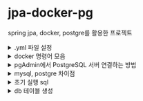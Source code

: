 # jpa-docker-pg
spring jpa, docker, postgre를 활용한 프로젝트

<details>
  <summary>.yml 파일 설정</summary>
  - postgres:15 → 항상 최신 15버전으로 자동 업데이트됨 (가끔 비추천)      
  - postgres:15.6 → 고정 버전.  <br>
  - 비밀번호 정보가 들어간 .env 파일은 .gitignore에 추가해서 별도로 관리하기.  <br>
</details>

<details>
  <summary>docker 명령어 모음</summary>
  <사용하는 명령어><br>
  docker-compose up -d .yml 파일 기반 설치
  <br> docker start postgres15_6 pgadmin 컨테이너(postgres15_6,  pgadmin) 실행
  <br> docker stop postgres15_6 pgadmin 컨테이너 중단
  <br> docker-compose down 컨테이너 중지 (.yml 파일이 있는 경로에서 실행)
  <br> docker-compose down -v 볼륨 포함 삭제
  <br> docker-compose down --rmi all -v 이미지까지 삭제
  <br><br>
  
  <기본명령어><br>
  docker-compose up -d	컨테이너 최초 실행 또는 재실행 (필요시 재생성 포함)
  <br> docker ps 실행중인 컨테이너 확인
  <br> docker start <컨테이너명>	이미 생성된 컨테이너를 다시 시작할 때 사용
  <br> docker ps -a	정지된 컨테이너 목록 포함 전체 컨테이너 확인
  <br> docker logs <컨테이너명>	컨테이너 로그 확인해서 정상 작동 여부 체크
</details>

<details>
  <summary>pgAdmin에서 PostgreSQL 서버 연결하는 방법</summary>

### ✅ 1. pgAdmin에서 서버 추가

1. 첫 화면에서 새 서버 추가
2. 팝업창 뜨면 아래처럼 채우기:

---

### 🧩 General 탭

| 항목 | 값 |
|------|----|
| Name | `local-postgres` (자유롭게) |

---

### 🔌 Connection 탭

| 항목 | 값 |
|------|----|
| Host name/address | `db` ← **중요! docker-compose 안에서 db 컨테이너 이름 사용** |
| Port | `5432` |
| Maintenance database | `${POSTGRES_DB}` 예: `mydb` |
| Username | `${POSTGRES_USER}` 예: `postgres` 또는 `myapp` |
| Password | `${POSTGRES_PASSWORD}` 예: `secret123` |
| Save Password | ✅ 체크 |

※ 위 값들은 `.env` 파일 또는 `docker-compose.yml`의 `environment:` 아래 설정한 값.


## 🎯 연결 후

1. 왼쪽 트리에서 방금 만든 `local-postgres` 클릭
2. `Databases > mydb > Schemas > public > Tables` 로 내려가면
3. 스키마, 테이블 등 구조 확인 가능

</details>

<details>
  <summary>mysql, postgre 차이점</summary>

## ❗차이점 설명

| 항목 | MySQL | PostgreSQL |
|------|-------|-------------|
| 사용자 접속 제어 | `'user'@'localhost'`, `'user'@'%'` | **PostgreSQL은 `pg_hba.conf`로 제어** |
| 문자셋 지정 | `CHARACTER SET utf8mb4` | PostgreSQL은 기본이 UTF-8 (지정 필요 거의 없음) |
| 권한 부여 방식 | `GRANT ... ON db.*` | `GRANT ... ON DATABASE db` |

> PostgreSQL은 호스트 구분 없이 `pg_hba.conf` 파일에서 접속 방식 설정하므로, SQL 자체에는 `'@localhost'` 같은 구문이 없음.

---

</details>

<details>
  <summary>초기 실행 sql</summary>
  SQL 실행 - GRANT ALL PRIVILEGES ON DATABASE app_db TO app_user;
</details>

<details>
  <summary>db 테이블 생성</summary>
<br>
    CREATE TABLE IF NOT EXISTS "users" (  -- user는 postgre에서 예약어라 users로 변경 <br>
      email VARCHAR(50) PRIMARY KEY NOT NULL,  <br>
      name VARCHAR(50),  <br>
      create_date TIMESTAMP  <br>
    );  
<br><br>
CREATE TABLE hotel_info (  <br>
  hotel_id VARCHAR(50) PRIMARY KEY,  <br>
  nm VARCHAR(50),  <br>
  year INTEGER,  <br>
  grade VARCHAR(2),  <br>
  created TIMESTAMP,  <br>
  modified TIMESTAMP  <br>
);

</details>
